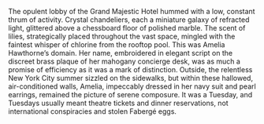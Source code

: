 The opulent lobby of the Grand Majestic Hotel hummed with a low, constant thrum of activity.  Crystal chandeliers, each a miniature galaxy of refracted light, glittered above a chessboard floor of polished marble.  The scent of lilies, strategically placed throughout the vast space, mingled with the faintest whisper of chlorine from the rooftop pool.  This was Amelia Hawthorne’s domain.  Her name, embroidered in elegant script on the discreet brass plaque of her mahogany concierge desk, was as much a promise of efficiency as it was a mark of distinction.  Outside, the relentless New York City summer sizzled on the sidewalks, but within these hallowed, air-conditioned walls, Amelia, impeccably dressed in her navy suit and pearl earrings, remained the picture of serene composure.  It was a Tuesday, and Tuesdays usually meant theatre tickets and dinner reservations, not international conspiracies and stolen Fabergé eggs.
